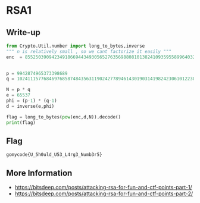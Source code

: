# RSA1

## Write-up

```python
from Crypto.Util.number import long_to_bytes,inverse
""" n is relatively small , so we cant factorize it easily """ 
enc  = 855250390942349186694434930565276356988081013824109359558996403258524748186922178276880739134617

 
p = 9942874965373398689
q = 102411157768469768587484356311902427789461430190314198242306101223897141593967

N = p * q
e = 65537
phi = (p-1) * (q-1)
d = inverse(e,phi)

flag = long_to_bytes(pow(enc,d,N)).decode()
print(flag)
```

## Flag

`gomycode{U_5h0uld_U53_L4rg3_Numb3r5}`

## More Information

- https://bitsdeep.com/posts/attacking-rsa-for-fun-and-ctf-points-part-1/
- https://bitsdeep.com/posts/attacking-rsa-for-fun-and-ctf-points-part-2/
